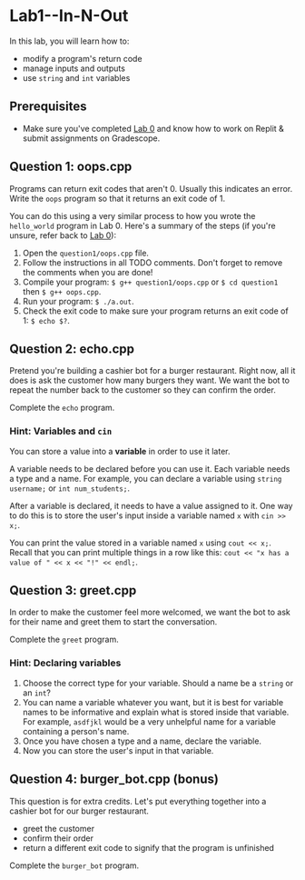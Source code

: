 # Lab1--In-N-Out

In this lab, you will learn how to:
- modify a program's return code
- manage inputs and outputs
- use `string` and `int` variables

## Prerequisites

- Make sure you've completed [Lab 0](https://docs.google.com/document/d/1U18nZ7KjhPrxclvYvATiP4OdcwpzRe9hSNo0EBrzdzo/edit?usp=sharing) and know how to work on Replit & submit assignments on Gradescope.

## Question 1: oops.cpp

Programs can return exit codes that aren't 0. Usually this indicates an error. Write the `oops` program so that it returns an exit code of 1.

You can do this using a very similar process to how you wrote the `hello_world`
program in Lab 0. Here's a summary of the steps (if you're unsure, refer back to [Lab 0](https://docs.google.com/document/d/1U18nZ7KjhPrxclvYvATiP4OdcwpzRe9hSNo0EBrzdzo/edit?usp=sharing)):

1. Open the `question1/oops.cpp` file.
2. Follow the instructions in all TODO comments. Don't forget to remove the comments when you are done!
3. Compile your program: `$ g++ question1/oops.cpp` or `$ cd question1` then `$ g++ oops.cpp`.
4. Run your program: `$ ./a.out`.
5. Check the exit code to make sure your program returns an exit code of 1: `$ echo $?`.

## Question 2: echo.cpp

Pretend you're building a cashier bot for a burger restaurant. Right now, all it does is ask the customer how many burgers they want. We want the bot to repeat the number back to the customer so they can confirm the order.

Complete the `echo` program.

### Hint: Variables and `cin`

You can store a value into a **variable** in order to use it later.

A variable needs to be declared before you can use it. Each variable needs a type and a name. For example, you can declare a variable using `string username;` or `int num_students;`.

After a variable is declared, it needs to have a value assigned to it. One way to do this is to store the user's input inside a variable named `x` with `cin >> x;`.

You can print the value stored in a variable named `x` using `cout << x;`. Recall that you can print multiple things in a row like this: `cout << "x has a value of " << x << "!" << endl;`.

## Question 3: greet.cpp

In order to make the customer feel more welcomed, we want the bot to ask for their name and greet them to start the conversation.

Complete the `greet` program.

### Hint: Declaring variables

1. Choose the correct type for your variable. Should a name be a `string` or an `int`?
2. You can name a variable whatever you want, but it is best for variable names to be informative and explain what is stored inside that variable. For example, `asdfjkl` would be a very unhelpful name for a variable containing a person's name.
3. Once you have chosen a type and a name, declare the variable.
4. Now you can store the user's input in that variable.

## Question 4: burger_bot.cpp (bonus)

This question is for extra credits. Let's put everything together into a cashier bot for our burger restaurant.
- greet the customer
- confirm their order
- return a different exit code to signify that the program is unfinished

Complete the `burger_bot` program.
